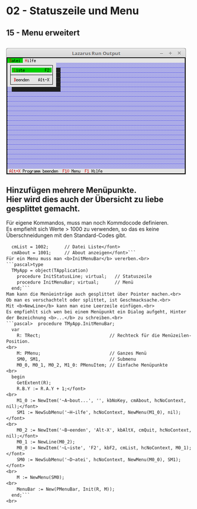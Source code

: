 # 02 - Statuszeile und Menu
## 15 - Menu erweitert
<img src="image.png" alt="Selfhtml"><br><br>
Hinzufügen mehrere Menüpunkte.<br>
Hier wird dies auch der Übersicht zu liebe gesplittet gemacht.<br>
---
Für eigene Kommandos, muss man noch Kommdocode definieren.<br>
Es empfiehlt sich Werte &gt; 1000 zu verwenden, so das es keine Überschneidungen mit den Standard-Codes gibt.<br>
```pascal>const
  cmList = 1002;      // Datei Liste</font>
  cmAbout = 1001;     // About anzeigen</font>```
Für ein Menu muss man <b>InitMenuBar</b> vererben.<br>
```pascal>type
  TMyApp = object(TApplication)
    procedure InitStatusLine; virtual;   // Statuszeile
    procedure InitMenuBar; virtual;      // Menü
  end;```
Mam kann die Menüeinträge auch gesplittet über Pointer machen.<br>
Ob man es verschachtelt oder splittet, ist Geschmacksache.<br>
Mit <b>NewLine</b> kann man eine Leerzeile einfügen.<br>
Es empfiehlt sich wen bei einem Menüpunkt ein Dialog aufgeht, Hinter der Bezeichnung <b>...</b> zu schreiben.<br>
```pascal>  procedure TMyApp.InitMenuBar;
  var
    R: TRect;                          // Rechteck für die Menüzeilen-Position.
<br>
    M: PMenu;                          // Ganzes Menü
    SM0, SM1,                          // Submenu
    M0_0, M0_1, M0_2, M1_0: PMenuItem; // Einfache Menüpunkte
<br>
  begin
    GetExtent(R);
    R.B.Y := R.A.Y + 1;</font>
<br>
    M1_0 := NewItem('~A~bout...', '', kbNoKey, cmAbout, hcNoContext, nil);</font>
    SM1 := NewSubMenu('~H~ilfe', hcNoContext, NewMenu(M1_0), nil);</font>
<br>
    M0_2 := NewItem('~B~eenden', 'Alt-X', kbAltX, cmQuit, hcNoContext, nil);</font>
    M0_1 := NewLine(M0_2);
    M0_0 := NewItem('~L~iste', 'F2', kbF2, cmList, hcNoContext, M0_1);</font>
    SM0 := NewSubMenu('~D~atei', hcNoContext, NewMenu(M0_0), SM1);</font>
<br>
    M := NewMenu(SM0);
<br>
    MenuBar := New(PMenuBar, Init(R, M));
  end;```
<br>
